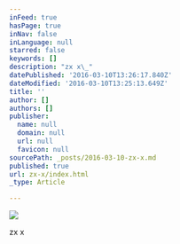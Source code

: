 ```yaml
---
inFeed: true
hasPage: true
inNav: false
inLanguage: null
starred: false
keywords: []
description: "zx x\_"
datePublished: '2016-03-10T13:26:17.840Z'
dateModified: '2016-03-10T13:25:13.649Z'
title: ''
author: []
authors: []
publisher:
  name: null
  domain: null
  url: null
  favicon: null
sourcePath: _posts/2016-03-10-zx-x.md
published: true
url: zx-x/index.html
_type: Article

---
```

![](https://the-grid-user-content.s3-us-west-2.amazonaws.com/f68df95e-5fe4-4893-bd28-1fbcc00dbc57.jpg)

zx x